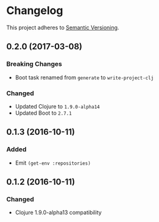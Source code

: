 # Changelog

This project adheres to [Semantic Versioning](http://semver.org/).

<!--
0.0.0 (YYYY-MM-DD)
------------------

### Breaking Changes
- ...

### Added
- ...

### Changed
- ...

### Fixed
- ...
-->


0.2.0 (2017-03-08)
------------------

### Breaking Changes
- Boot task renamed from `generate` to `write-project-clj`

### Changed
- Updated Clojure to `1.9.0-alpha14`
- Updated Boot to `2.7.1`


0.1.3 (2016-10-11)
------------------

### Added
- Emit `(get-env :repositories)`


0.1.2 (2016-10-11)
------------------

### Changed
- Clojure 1.9.0-alpha13 compatibility

